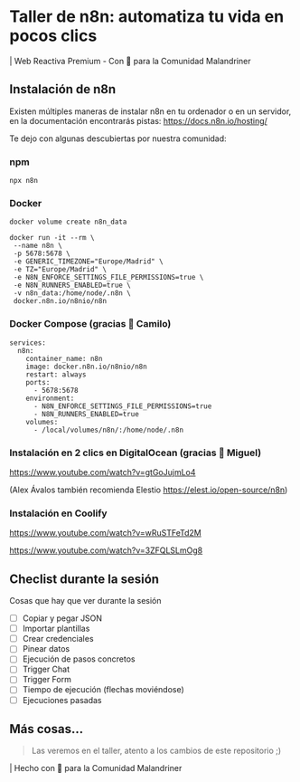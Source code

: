 # Taller de n8n: automatiza tu vida en pocos clics

| Web Reactiva Premium - Con 🧡 para la Comunidad Malandriner

## Instalación de n8n

Existen múltiples maneras de instalar n8n en tu ordenador o en un servidor, en la documentación encontrarás pistas: https://docs.n8n.io/hosting/

Te dejo con algunas descubiertas por nuestra comunidad:


### npm

```
npx n8n
```

### Docker

```
docker volume create n8n_data

docker run -it --rm \
 --name n8n \
 -p 5678:5678 \
 -e GENERIC_TIMEZONE="Europe/Madrid" \
 -e TZ="Europe/Madrid" \
 -e N8N_ENFORCE_SETTINGS_FILE_PERMISSIONS=true \
 -e N8N_RUNNERS_ENABLED=true \
 -v n8n_data:/home/node/.n8n \
 docker.n8n.io/n8nio/n8n
```

### Docker Compose (gracias 🧡 Camilo)

```
services:
  n8n:
    container_name: n8n
    image: docker.n8n.io/n8nio/n8n
    restart: always
    ports:
      - 5678:5678
    environment:
      - N8N_ENFORCE_SETTINGS_FILE_PERMISSIONS=true
      - N8N_RUNNERS_ENABLED=true
    volumes:
      - /local/volumes/n8n/:/home/node/.n8n
```

### Instalación en 2 clics en DigitalOcean (gracias 🧡 Miguel)

https://www.youtube.com/watch?v=gtGoJujmLo4

(Alex Ávalos también recomienda Elestio https://elest.io/open-source/n8n)

### Instalación en Coolify

https://www.youtube.com/watch?v=wRuSTFeTd2M

https://www.youtube.com/watch?v=3ZFQLSLmOg8


## Checlist durante la sesión

Cosas que hay que ver durante la sesión

- [ ]  Copiar y pegar JSON
- [ ]  Importar plantillas
- [ ]  Crear credenciales
- [ ]  Pinear datos
- [ ]  Ejecución de pasos concretos
- [ ]  Trigger Chat
- [ ]  Trigger Form
- [ ]  Tiempo de ejecución (flechas moviéndose)
- [ ]  Ejecuciones pasadas

## Más cosas...

> Las veremos en el taller, atento a los cambios de este repositorio ;)




| Hecho con 🧡 para la Comunidad Malandriner
